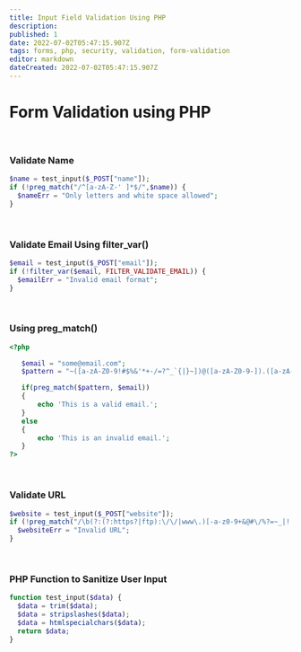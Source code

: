 ```yaml
---
title: Input Field Validation Using PHP
description: 
published: 1
date: 2022-07-02T05:47:15.907Z
tags: forms, php, security, validation, form-validation
editor: markdown
dateCreated: 2022-07-02T05:47:15.907Z
---
```


# Form Validation using PHP

<br>

### **Validate Name**
````php
$name = test_input($_POST["name"]);
if (!preg_match("/^[a-zA-Z-' ]*$/",$name)) {
  $nameErr = "Only letters and white space allowed";
}
````

<br>

### **Validate Email Using filter_var()**
````php
$email = test_input($_POST["email"]);
if (!filter_var($email, FILTER_VALIDATE_EMAIL)) {
  $emailErr = "Invalid email format";
}
````

<br>

### Using preg_match()
````php
<?php

   $email = "some@email.com";
   $pattern = "~([a-zA-Z0-9!#$%&'*+-/=?^_`{|}~])@([a-zA-Z0-9-]).([a-zA-Z0-9]{2,4})~";

   if(preg_match($pattern, $email))
   {
       echo 'This is a valid email.';
   }
   else
   {
       echo 'This is an invalid email.';
   }
?>
````

<br>

### **Validate URL**
````php
$website = test_input($_POST["website"]);
if (!preg_match("/\b(?:(?:https?|ftp):\/\/|www\.)[-a-z0-9+&@#\/%?=~_|!:,.;]*[-a-z0-9+&@#\/%=~_|]/i",$website)) {
  $websiteErr = "Invalid URL";
}
````

<br>

### **PHP Function to Sanitize User Input**
````php
function test_input($data) {
  $data = trim($data);
  $data = stripslashes($data);
  $data = htmlspecialchars($data);
  return $data;
}
````